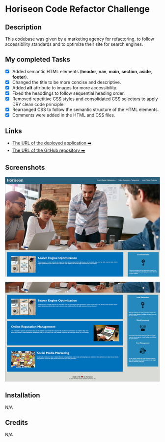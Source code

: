 # Horiseon Code Refactor Challenge

## Description

This codebase was given by a marketing agency for refactoring, to follow accessibility standards and to optimize their site for search engines.

## My completed Tasks

- [x] Added semantic HTML elements (**header**, **nav**, **main**, **section**, **aside**, **footer**).
- [x] Changed the title to be more concise and descriptive.
- [x] Added **alt** attribute to images for more accessibility.
- [x] Fixed the headdings to follow sequential heading order.
- [x] Removed repetitive CSS styles and consolidated CSS selectors to apply DRY clean code principle.
- [x] Rearranged CSS to follow the semantic structure of the HTML elements.
- [x] Comments were added in the HTML and CSS files.

## Links

- [The URL of the deployed application :arrow_right:](https://yousra-kamal.github.io/Horiseon.Code.Refactor/)
- [The URL of the GitHub repository :arrow_right:](https://github.com/Yousra-Kamal/Horiseon.Code.Refactor)

## Screenshots

![alt text](/assets/images/Screenshot1.png)

![alt text](/assets/images/Screenshot2.png)

## Installation

N/A

## Credits

N/A
